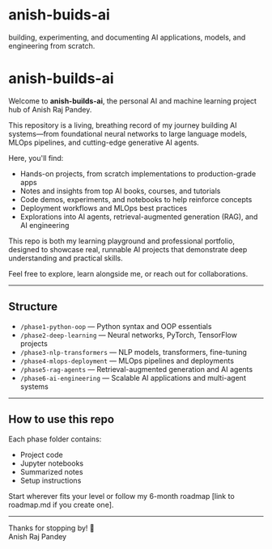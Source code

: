 # anish-buids-ai
building, experimenting, and documenting AI applications, models, and engineering from scratch.

# anish-builds-ai

Welcome to **anish-builds-ai**, the personal AI and machine learning project hub of Anish Raj Pandey.

This repository is a living, breathing record of my journey building AI systems—from foundational neural networks to large language models, MLOps pipelines, and cutting-edge generative AI agents.

Here, you'll find:  
- Hands-on projects, from scratch implementations to production-grade apps  
- Notes and insights from top AI books, courses, and tutorials  
- Code demos, experiments, and notebooks to help reinforce concepts  
- Deployment workflows and MLOps best practices  
- Explorations into AI agents, retrieval-augmented generation (RAG), and AI engineering  

This repo is both my learning playground and professional portfolio, designed to showcase real, runnable AI projects that demonstrate deep understanding and practical skills.

Feel free to explore, learn alongside me, or reach out for collaborations.

---

## Structure

- `/phase1-python-oop` — Python syntax and OOP essentials  
- `/phase2-deep-learning` — Neural networks, PyTorch, TensorFlow projects  
- `/phase3-nlp-transformers` — NLP models, transformers, fine-tuning  
- `/phase4-mlops-deployment` — MLOps pipelines and deployments  
- `/phase5-rag-agents` — Retrieval-augmented generation and AI agents  
- `/phase6-ai-engineering` — Scalable AI applications and multi-agent systems  

---

## How to use this repo

Each phase folder contains:  
- Project code  
- Jupyter notebooks  
- Summarized notes  
- Setup instructions  

Start wherever fits your level or follow my 6-month roadmap [link to roadmap.md if you create one].

---

Thanks for stopping by! 🚀  
Anish Raj Pandey
